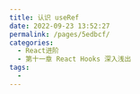 ```yaml
---
title: 认识 useRef
date: 2022-09-23 13:52:27
permalink: /pages/5edbcf/
categories:
  - React进阶
  - 第十一章 React Hooks 深入浅出
tags:
  - 
---
```

